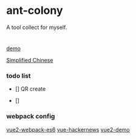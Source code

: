 # ant-colony
A tool collect for myself.

#

[demo](https://tools.99diary.com)

[Simplified Chinese](README-CN.md)

### todo list

- [] QR create

- [] 


### webpack config 

[vue2-webpack-es6](https://github.com/yaoyonstudio/vue2-webpack-es6)
[vue-hackernews](https://github.com/vuejs/vue-hackernews)
[vue2-demo](https://github.com/lzxb/vue2-demo)
